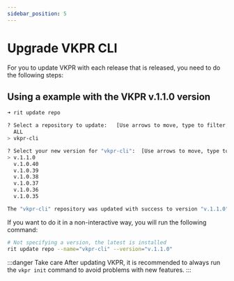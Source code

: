 ```yaml
---
sidebar_position: 5
---
```


# Upgrade VKPR CLI


For you to update VKPR with each release that is released, you need to do the following steps:

## Using a example with the VKPR v.1.1.0 version

```bash
➜ rit update repo

? Select a repository to update:   [Use arrows to move, type to filter, ? for more help]
  ALL
> vkpr-cli

? Select your new version for "vkpr-cli":  [Use arrows to move, type to filter]
> v.1.1.0
  v.1.0.40
  v.1.0.39
  v.1.0.38
  v.1.0.37
  v.1.0.36
  v.1.0.35

The "vkpr-cli" repository was updated with success to version "v.1.1.0"
```

If you want to do it in a non-interactive way, you will run the following command:

```bash
# Not specifying a version, the latest is installed
rit update repo --name="vkpr-cli" --version="v.1.1.0"
```

:::danger Take care
  After updating VKPR, it is recommended to always run the `vkpr init` command to avoid problems with new features.
:::
